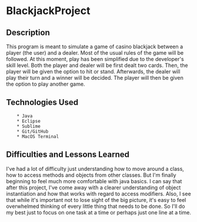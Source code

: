 # BlackjackProject

## Description
This program is meant to simulate a game of casino blackjack between a player (the user) and a dealer. Most of the usual rules of the game will be followed. At this moment, play has been simplified due to the developer's skill level. Both the player and dealer will be first dealt two cards. Then, the player will be given the option to hit or stand. Afterwards, the dealer will play their turn and a winner will be decided. The player will then be given the option to play another game.

## Technologies Used
		* Java
		* Eclipse 
		* Sublime
		* Git/GitHub
		* MacOS Terminal

## Difficulties and Lessons Learned
I've had a lot of difficulty just understanding how to move around a class, how to access methods and objects from other classes. But I'm finally beginning to feel much more comfortable with java basics. I can say that after this project, I've come away with a clearer understanding of object instantiation and how that works with regard to access modifiers. Also, I see that while it's important not to lose sight of the big picture, it's easy to feel overwhelmed thinking of every little thing that needs to be done. So I'll do my best just to focus on one task at a time or perhaps just one line at a time.
